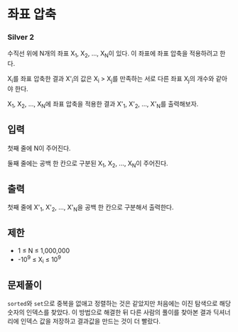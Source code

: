 # 좌표 압축

### Silver 2

수직선 위에 N개의 좌표 X<sub>1</sub>, X<sub>2</sub>, ..., X<sub>N</sub>이 있다. 이 좌표에 좌표 압축을 적용하려고 한다.

X<sub>i</sub>를 좌표 압축한 결과 X'<sub>i</sub>의 값은 X<sub>i</sub> > X<sub>j</sub>를 만족하는 서로 다른 좌표 X<sub>j</sub>의 개수와 같아야 한다.

X<sub>1</sub>, X<sub>2</sub>, ..., X<sub>N</sub>에 좌표 압축을 적용한 결과 X'<sub>1</sub>, X'<sub>2</sub>, ..., X'<sub>N</sub>를 출력해보자.

## 입력
첫째 줄에 N이 주어진다.

둘째 줄에는 공백 한 칸으로 구분된 X<sub>1</sub>, X<sub>2</sub>, ..., X<sub>N</sub>이 주어진다.

## 출력
첫째 줄에 X'<sub>1</sub>, X'<sub>2</sub>, ..., X'<sub>N</sub>을 공백 한 칸으로 구분해서 출력한다.

## 제한
- 1 ≤ N ≤ 1,000,000
- -10<sup>9</sup> ≤ X<sub>i</sub> ≤ 10<sup>9</sup>

## 문제풀이
`sorted`와 `set`으로 중복을 없애고 정렬하는 것은 같았지만 처음에는 이진 탐색으로 해당 숫자의 인덱스를 찾았다. 이 방법으로 해결한 뒤 다른 사람의 풀이를 찾아본 결과 딕셔너리에 인덱스 값을 저장하고 결과값을 만드는 것이 더 빨랐다.